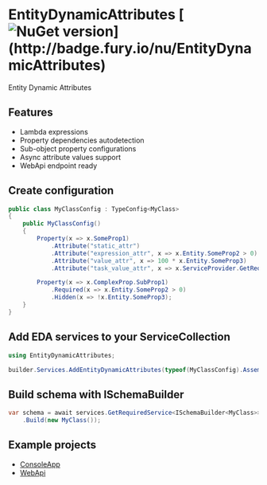 # EntityDynamicAttributes [![NuGet version](https://badge.fury.io/nu/EntityDynamicAttributes.svg?)](http://badge.fury.io/nu/EntityDynamicAttributes)
Entity Dynamic Attributes

## Features
* Lambda expressions
* Property dependencies autodetection 
* Sub-object property configurations
* Async attribute values support
* WebApi endpoint ready


## Create configuration
```C#
public class MyClassConfig : TypeConfig<MyClass>
{
    public MyClassConfig()
    {
        Property(x => x.SomeProp1)
            .Attribute("static_attr")
            .Attribute("expression_attr", x => x.Entity.SomeProp2 > 0)
            .Attribute("value_attr", x => 100 * x.Entity.SomeProp3)
            .Attribute("task_value_attr", x => x.ServiceProvider.GetRequiredService<MyService>().AsyncMethod(x.CancellationToken));

        Property(x => x.ComplexProp.SubProp1)
            .Required(x => x.Entity.SomeProp2 > 0)
            .Hidden(x => !x.Entity.SomeProp3);
    }
}
```


## Add EDA services to your ServiceCollection
```C#
using EntityDynamicAttributes;

builder.Services.AddEntityDynamicAttributes(typeof(MyClassConfig).Assembly);
```


## Build schema with ISchemaBuilder
```C#
var schema = await services.GetRequiredService<ISchemaBuilder<MyClass>>()
    .Build(new MyClass());
```


## Example projects
* [ConsoleApp](https://github.com/mustaddon/EntityDynamicAttributes/tree/main/Examples/Example.ConsoleApp)
* [WebApi](https://github.com/mustaddon/EntityDynamicAttributes/tree/main/Examples/Example.WebApi)

